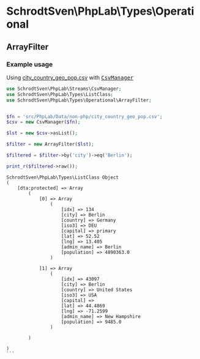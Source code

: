 # SchrodtSven\PhpLab\Types\Operational

## ArrayFilter

### Example usage

Using [city_country_geo_pop.csv](https://github.com/SchrodtSven/PhpLab/blob/main/src/PhpLab/Data/non-php/city_country_geo_pop.csv) with 
<kbd>[CsvManager](https://github.com/SchrodtSven/PhpLab/blob/main/src/PhpLab/Streams/CsvManager.php)</bkd>


```php
use SchrodtSven\PhpLab\Streams\CsvManager;
use SchrodtSven\PhpLab\Types\ListClass;
use SchrodtSven\PhpLab\Types\Operational\ArrayFilter;


$fn = 'src/PhpLab/Data/non-php/city_country_geo_pop.csv';
$csv = new CsvManager($fn);

$lst = new $csv->asList();

$filter = new ArrayFilter($lst);

$filtered = $filter->by('city')->eq('Berlin');

print_r($filtered->raw());

```

````
SchrodtSven\PhpLab\Types\ListClass Object
(
    [dta:protected] => Array
        (
            [0] => Array
                (
                    [idx] => 134
                    [city] => Berlin
                    [country] => Germany
                    [iso3] => DEU
                    [capital] => primary
                    [lat] => 52.52
                    [lng] => 13.405
                    [admin_name] => Berlin
                    [population] => 4890363.0
                )

            [1] => Array
                (
                    [idx] => 43097
                    [city] => Berlin
                    [country] => United States
                    [iso3] => USA
                    [capital] => 
                    [lat] => 44.4869
                    [lng] => -71.2599
                    [admin_name] => New Hampshire
                    [population] => 9485.0
                )

        )

)
```